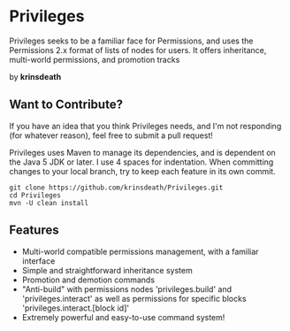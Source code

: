 Privileges
===
Privileges seeks to be a familiar face for Permissions, and uses the Permissions 2.x format of lists of nodes for users. It offers inheritance, multi-world permissions, and promotion tracks

by **krinsdeath**

Want to Contribute?
---
If you have an idea that you think Privileges needs, and I'm not responding (for whatever reason), feel free to submit a pull request!

Privileges uses Maven to manage its dependencies, and is dependent on the Java 5 JDK or later. I use 4 spaces for indentation. When committing changes to your local branch, try to keep each feature in its own commit.

    git clone https://github.com/krinsdeath/Privileges.git
    cd Privileges
    mvn -U clean install

Features
---
*   Multi-world compatible permissions management, with a familiar interface
*   Simple and straightforward inheritance system
*   Promotion and demotion commands
*   "Anti-build" with permissions nodes 'privileges.build' and 'privileges.interact' as well as permissions for specific blocks 'privileges.interact.[block id]'
*   Extremely powerful and easy-to-use command system!
